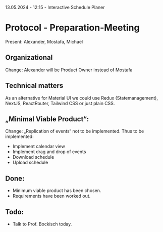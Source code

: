 13.05.2024 - 12:15 - Interactive Schedule Planer

# Protocol - Preparation-Meeting

Present: Alexander, Mostafa, Michael

## Organizational
Change: Alexander will be Product Owner instead of Mostafa

## Technical matters
As an alternative for Material UI we could use Redux (Statemanagement), NextJS, ReactRouter, Tailwind CSS or just plain CSS.

## „Minimal Viable Product“:
Change: „Replication of events“ not to be implemented. Thus to be implemented:
- Implement calendar view
- Implement drag and drop of events
- Download schedule
- Upload schedule	

## Done:
- Minimum viable product has been chosen.
- Requirements have been worked out.
## Todo:
- Talk to Prof. Bockisch today.